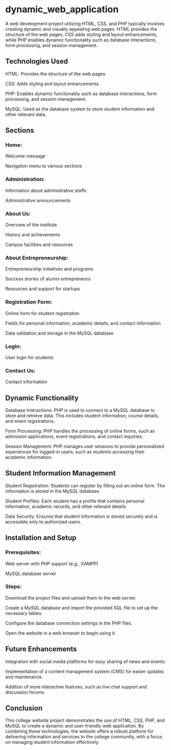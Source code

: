 # dynamic_web_application
A web development project utilizing HTML, CSS, and PHP typically involves creating dynamic and visually appealing web pages. HTML provides the structure of the web pages, CSS adds styling and layout enhancements, while PHP enables dynamic functionality such as database interactions, form processing, and session management.
## Technologies Used
HTML: Provides the structure of the web pages.

CSS: Adds styling and layout enhancements.

PHP: Enables dynamic functionality such as database interactions, form processing, and session management.

MySQL: Used as the database system to store student information and other relevant data.
## Sections
### Home:

Welcome message

Navigation menu to various sections
### Administration:

Information about administrative staffs

Administrative announcements
### About Us:

Overview of the institute

History and achievements

Campus facilities and resources
### About Entrepreneurship:

Entrepreneurship initiatives and programs

Success stories of alumni entrepreneurs

Resources and support for startups
### Registration Form:

Online form for student registration

Fields for personal information, academic details, and contact information

Data validation and storage in the MySQL database
### Login:

User login for students
### Contact Us:

Contact information
## Dynamic Functionality
Database Interactions: PHP is used to connect to a MySQL database to store and retrieve data. This includes student information, course details, and event registrations.

Form Processing: PHP handles the processing of online forms, such as admission applications, event registrations, and contact inquiries.

Session Management: PHP manages user sessions to provide personalized experiences for logged-in users, such as students accessing their academic information.
## Student Information Management
Student Registration: Students can register by filling out an online form. The information is stored in the MySQL database.

Student Profiles: Each student has a profile that contains personal information, academic records, and other relevant details.

Data Security: Ensures that student information is stored securely and is accessible only to authorized users.
## Installation and Setup
### Prerequisites:

Web server with PHP support (e.g., XAMPP)

MySQL database server
### Steps:

Download the project files and upload them to the web server.

Create a MySQL database and import the provided SQL file to set up the necessary tables.

Configure the database connection settings in the PHP files.

Open the website in a web browser to begin using it.
## Future Enhancements
Integration with social media platforms for easy sharing of news and events.

Implementation of a content management system (CMS) for easier updates and maintenance.

Addition of more interactive features, such as live chat support and discussion forums.
## Conclusion
This college website project demonstrates the use of HTML, CSS, PHP, and MySQL to create a dynamic and user-friendly web application. By combining these technologies, the website offers a robust platform for delivering information and services to the college community, with a focus on managing student information effectively.
